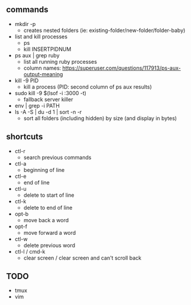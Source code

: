 ## commands
* mkdir -p
  * creates nested folders (ie: existing-folder/new-folder/folder-baby)
* list and kill processes
  * ps
  * kill INSERTPIDNUM
* ps aux | grep ruby
  * list all running ruby processes
  * column names: https://superuser.com/questions/117913/ps-aux-output-meaning
* kill -9 PID
  * kill a process (PID: second column of ps aux results)
* sudo kill -9 $(lsof -i :3000 -t)
  * fallback server killer
* env | grep -i PATH
* ls -A -S | du -d 1 | sort -n -r
  * sort all folders (including hidden) by size (and display in bytes)

## shortcuts
* ctl-r
  * search previous commands
* ctl-a
  * beginning of line
* ctl-e
  * end of line
* ctl-u
  * delete to start of line
* ctl-k
  * delete to end of line
* opt-b
  * move back a word
* opt-f
  * move forward a word
* ctl-w
  * delete previous word
* ctl-l / cmd-k
  * clear screen / clear screen and can't scroll back

## TODO
* tmux
* vim
